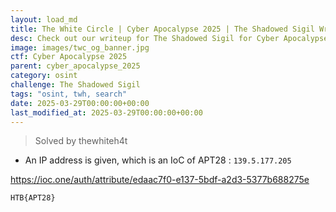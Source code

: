 ```yaml
---
layout: load_md
title: The White Circle | Cyber Apocalypse 2025 | The Shadowed Sigil Writeup
desc: Check out our writeup for The Shadowed Sigil for Cyber Apocalypse 2025 capture the flag competition.
image: images/twc_og_banner.jpg
ctf: Cyber Apocalypse 2025
parent: cyber_apocalypse_2025
category: osint
challenge: The Shadowed Sigil
tags: "osint, twh, search"
date: 2025-03-29T00:00:00+00:00
last_modified_at: 2025-03-29T00:00:00+00:00
---
```




> Solved by thewhiteh4t


- An IP address is given, which is an IoC of APT28 : `139.5.177.205`

https://ioc.one/auth/attribute/edaac7f0-e137-5bdf-a2d3-5377b688275e


    HTB{APT28}


